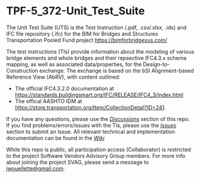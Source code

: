 # TPF-5_372-Unit_Test_Suite
The Unit Test Suite (UTS) is the Test Instruction (.pdf, .csv/.xlsx, .ids) and IFC file repository (.ifc) for the BIM for Bridges and Structures Transportation Pooled Fund project https://bimforbridgesus.com/

The test instructions (TIs) provide information about the modeling of various bridge elements and whole bridges and their repsective IFC4.3.x schema mapping, as well as associated data/properties, for the Design-to-Construction exchange. The exchange is based on the bSI Alignment-based Reference View (AbRV), with content outlined:
- The official IFC4.3.2.0 documentation at https://standards.buildingsmart.org/IFC/RELEASE/IFC4_3/index.html
- The offical AASHTO IDM at https://store.transportation.org/Item/CollectionDetail?ID=241.

If you have any questions, please use the [*Discussions*](https://github.com/jwouellette/TPF-5_372-Unit_Test_Suite/discussions) section of this repo. If you find problems/errors/issues with the TIs, please use the [*Issues*](https://github.com/jwouellette/TPF-5_372-Unit_Test_Suite/issues) section to submit an Issue. All relevant technical and implementation documentation can be found in the [*Wiki*](https://github.com/jwouellette/TPF-5_372-Unit_Test_Suite/wiki)

While this repo is public, all participation access (Collaborator) is restricted to the project Software Vendors Advisory Group members. For more info about joining the project SVAG, please send a message to jwouellette@gmail.com.
